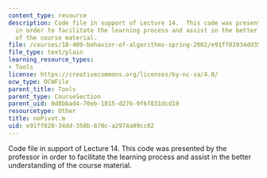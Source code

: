 ```yaml
---
content_type: resource
description: Code file in support of Lecture 14.  This code was presented by the professor
  in order to facilitate the learning process and assist in the better understanding
  of the course material.
file: /courses/18-409-behavior-of-algorithms-spring-2002/e91ff82034dd358b870ca2974a09cc02_noPivot.m
file_type: text/plain
learning_resource_types:
- Tools
license: https://creativecommons.org/licenses/by-nc-sa/4.0/
ocw_type: OCWFile
parent_title: Tools
parent_type: CourseSection
parent_uid: 0d8bbad4-70eb-1815-d276-9f6f831dcd19
resourcetype: Other
title: noPivot.m
uid: e91ff820-34dd-358b-870c-a2974a09cc02
---
```

Code file in support of Lecture 14.  This code was presented by the professor in order to facilitate the learning process and assist in the better understanding of the course material.